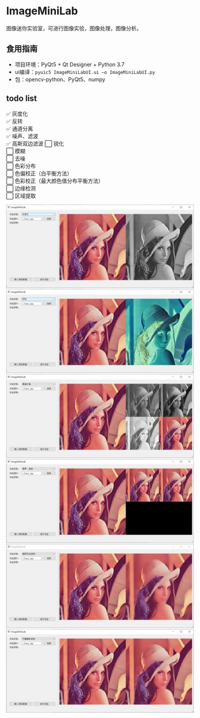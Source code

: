# ImageMiniLab  
图像迷你实验室，可进行图像实验，图像处理，图像分析。  

## 食用指南  
- 项目环境：PyQt5 + Qt Designer + Python 3.7  
- ui编译：`pyuic5 ImageMiniLabUI.ui –o ImageMiniLabUI.py`  
- 包：opencv-python、PyQt5、numpy  

## todo list  
:white_check_mark: 灰度化  
:white_check_mark: 反转  
:white_check_mark: 通道分离  
:white_check_mark: 噪声、滤波  
:white_check_mark: 高斯双边滤波
:white_large_square: 锐化  
:white_large_square: 模糊  
:white_large_square: 去噪  
:white_large_square: 色彩分布  
:white_large_square: 色偏校正（白平衡方法）  
:white_large_square: 色彩校正（最大颜色值分布平衡方法）  
:white_large_square: 边缘检测  
:white_large_square: 区域提取  

![image](https://raw.githubusercontent.com/itisyang/MyImages/master/ImageMiniLab/灰度化.jpg)  
![image](https://raw.githubusercontent.com/itisyang/MyImages/master/ImageMiniLab/反转.jpg)  
![image](https://raw.githubusercontent.com/itisyang/MyImages/master/ImageMiniLab/通道分离.jpg)  
![image](https://raw.githubusercontent.com/itisyang/MyImages/master/ImageMiniLab/高斯噪声滤波.jpg)  
![image](https://raw.githubusercontent.com/itisyang/MyImages/master/ImageMiniLab/高斯双边滤波.jpg)  
![image](https://raw.githubusercontent.com/itisyang/MyImages/master/ImageMiniLab/均值偏移滤波.jpg)  